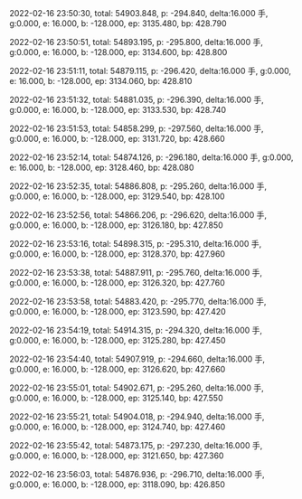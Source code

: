 2022-02-16 23:50:30, total: 54903.848, p: -294.840, delta:16.000 手, g:0.000, e: 16.000, b: -128.000, ep: 3135.480, bp: 428.790

2022-02-16 23:50:51, total: 54893.195, p: -295.800, delta:16.000 手, g:0.000, e: 16.000, b: -128.000, ep: 3134.600, bp: 428.800

2022-02-16 23:51:11, total: 54879.115, p: -296.420, delta:16.000 手, g:0.000, e: 16.000, b: -128.000, ep: 3134.060, bp: 428.810

2022-02-16 23:51:32, total: 54881.035, p: -296.390, delta:16.000 手, g:0.000, e: 16.000, b: -128.000, ep: 3133.530, bp: 428.740

2022-02-16 23:51:53, total: 54858.299, p: -297.560, delta:16.000 手, g:0.000, e: 16.000, b: -128.000, ep: 3131.720, bp: 428.660

2022-02-16 23:52:14, total: 54874.126, p: -296.180, delta:16.000 手, g:0.000, e: 16.000, b: -128.000, ep: 3128.460, bp: 428.080

2022-02-16 23:52:35, total: 54886.808, p: -295.260, delta:16.000 手, g:0.000, e: 16.000, b: -128.000, ep: 3129.540, bp: 428.100

2022-02-16 23:52:56, total: 54866.206, p: -296.620, delta:16.000 手, g:0.000, e: 16.000, b: -128.000, ep: 3126.180, bp: 427.850

2022-02-16 23:53:16, total: 54898.315, p: -295.310, delta:16.000 手, g:0.000, e: 16.000, b: -128.000, ep: 3128.370, bp: 427.960

2022-02-16 23:53:38, total: 54887.911, p: -295.760, delta:16.000 手, g:0.000, e: 16.000, b: -128.000, ep: 3126.320, bp: 427.760

2022-02-16 23:53:58, total: 54883.420, p: -295.770, delta:16.000 手, g:0.000, e: 16.000, b: -128.000, ep: 3123.590, bp: 427.420

2022-02-16 23:54:19, total: 54914.315, p: -294.320, delta:16.000 手, g:0.000, e: 16.000, b: -128.000, ep: 3125.280, bp: 427.450

2022-02-16 23:54:40, total: 54907.919, p: -294.660, delta:16.000 手, g:0.000, e: 16.000, b: -128.000, ep: 3126.620, bp: 427.660

2022-02-16 23:55:01, total: 54902.671, p: -295.260, delta:16.000 手, g:0.000, e: 16.000, b: -128.000, ep: 3125.140, bp: 427.550

2022-02-16 23:55:21, total: 54904.018, p: -294.940, delta:16.000 手, g:0.000, e: 16.000, b: -128.000, ep: 3124.740, bp: 427.460

2022-02-16 23:55:42, total: 54873.175, p: -297.230, delta:16.000 手, g:0.000, e: 16.000, b: -128.000, ep: 3121.650, bp: 427.360

2022-02-16 23:56:03, total: 54876.936, p: -296.710, delta:16.000 手, g:0.000, e: 16.000, b: -128.000, ep: 3118.090, bp: 426.850